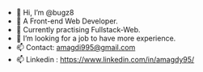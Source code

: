 - 👋 Hi, I’m @bugz8
- 👀 A Front-end Web Developer.
- 🌱 Currently practising Fullstack-Web.
- 💞️ I’m looking for a job to have more experience.
- 📫 Contact: amagdi995@gmail.com
- 📫 Linkedin : https://www.linkedin.com/in/amagdy95/
